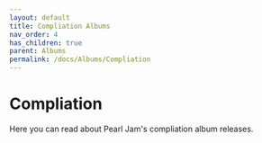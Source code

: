 ```yaml
---
layout: default
title: Compliation Albums
nav_order: 4
has_children: true
parent: Albums
permalink: /docs/Albums/Compliation
---
```


# Compliation

Here you can read about Pearl Jam's compliation album releases.